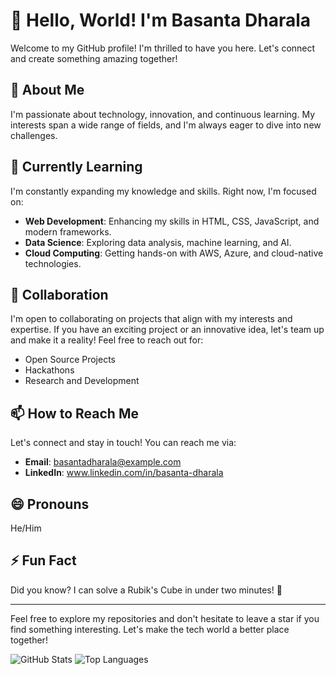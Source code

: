 # 👋 Hello, World! I'm Basanta Dharala

Welcome to my GitHub profile! I'm thrilled to have you here. Let's connect and create something amazing together!

## 👀 About Me
I'm passionate about technology, innovation, and continuous learning. My interests span a wide range of fields, and I'm always eager to dive into new challenges.

## 🌱 Currently Learning
I'm constantly expanding my knowledge and skills. Right now, I'm focused on:
- **Web Development**: Enhancing my skills in HTML, CSS, JavaScript, and modern frameworks.
- **Data Science**: Exploring data analysis, machine learning, and AI.
- **Cloud Computing**: Getting hands-on with AWS, Azure, and cloud-native technologies.

## 💞️ Collaboration
I'm open to collaborating on projects that align with my interests and expertise. If you have an exciting project or an innovative idea, let's team up and make it a reality! Feel free to reach out for:
- Open Source Projects
- Hackathons
- Research and Development

## 📫 How to Reach Me
Let's connect and stay in touch! You can reach me via:
- **Email**: basantadharala@example.com
- **LinkedIn**: www.linkedin.com/in/basanta-dharala


## 😄 Pronouns
He/Him

## ⚡ Fun Fact
Did you know? I can solve a Rubik's Cube in under two minutes! 🧩

---

Feel free to explore my repositories and don't hesitate to leave a star if you find something interesting. Let's make the tech world a better place together!

![GitHub Stats](https://github-readme-stats.vercel.app/api?username=basantadharala&show_icons=true&theme=radical)
![Top Languages](https://github-readme-stats.vercel.app/api/top-langs/?username=basantadharala&layout=compact&theme=radical)


